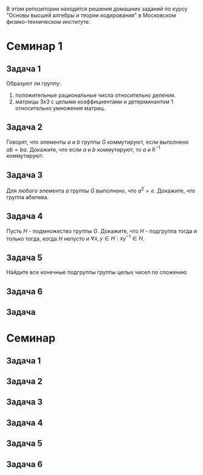 В этом репозитории находятся решения домашних заданий по курсу "Основы высшей алгебры и теории кодирования" в Московском физико-техническом институте.


# Семинар 1
## Задача 1

Образуют ли группу:
1. положительные рациональные числа относительно деления.
2. матрицы $3 x 3$ с целыми коэффициентами и детерминантом 1 относительно умножения матриц.

## Задача 2
Говорят, что элементы $a$ и $b$ группы $G$ коммутируют, если выполнено $a b=b a$. Докажите, что если $a$ и $b$ коммутируют, то $a$ и $b^{-1}$ коммутируют.

## Задача 3

Для любого элемента $a$ группы $G$ выполнено, что $a^2=e$. Докажите, что группа абелева.

## Задача 4
Пусть $H$ - подмножество группы $G$. Докажите, что $H$ - подгруппа тогда и только тогда, когда $H$ непусто и $\forall x, y \in H: x y^{-1} \in H$.

## Задача 5
Найдите все конечные подгруппы группы целых чисел по сложению


## Задача 6


## Задача

# Семинар 
## Задача 1

## Задача 2

## Задача 3

## Задача 4

## Задача 5

## Задача 6
